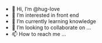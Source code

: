 - 👋 Hi, I’m @hug-love
- 👀 I’m interested in front end
- 🌱 I’m currently learning knowledge
- 💞️ I’m looking to collaborate on ...
- 📫 How to reach me ...

<!---
hug-love/hug-love is a ✨ special ✨ repository because its `README.md` (this file) appears on your GitHub profile.
You can click the Preview link to take a look at your changes.
--->
